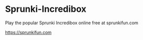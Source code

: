 # Sprunki-Incredibox
Play the popular Sprunki Incredibox online free at sprunkifun.com

https://sprunkifun.com
